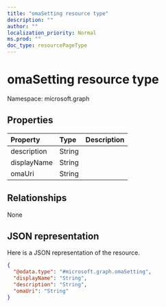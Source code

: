 ```yaml
---
title: "omaSetting resource type"
description: ""
author: ""
localization_priority: Normal
ms.prod: ""
doc_type: resourcePageType
---
```


# omaSetting resource type


Namespace: microsoft.graph



## Properties
|Property|Type|Description|
|:---|:---|:---|
|description|String||
|displayName|String||
|omaUri|String||

## Relationships
None

## JSON representation
Here is a JSON representation of the resource.
<!-- {
  "blockType": "resource",
  "@odata.type": "microsoft.graph.omaSetting"
}
-->
``` json
{
  "@odata.type": "#microsoft.graph.omaSetting",
  "displayName": "String",
  "description": "String",
  "omaUri": "String"
}
```


